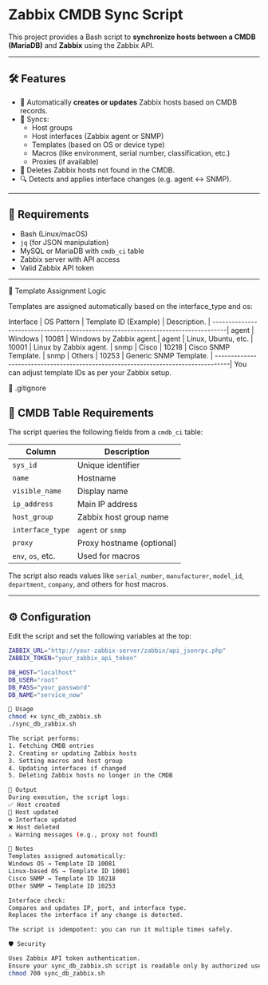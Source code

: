 # Zabbix CMDB Sync Script

This project provides a Bash script to **synchronize hosts between a CMDB (MariaDB)** and **Zabbix** using the Zabbix API.

---

## 🛠 Features

- 🔄 Automatically **creates or updates** Zabbix hosts based on CMDB records.
- 🎯 Syncs:
  - Host groups
  - Host interfaces (Zabbix agent or SNMP)
  - Templates (based on OS or device type)
  - Macros (like environment, serial number, classification, etc.)
  - Proxies (if available)
- 🧹 Deletes Zabbix hosts not found in the CMDB.
- 🔍 Detects and applies interface changes (e.g. agent ↔ SNMP).

---

## 🧩 Requirements

- Bash (Linux/macOS)
- `jq` (for JSON manipulation)
- MySQL or MariaDB with `cmdb_ci` table
- Zabbix server with API access
- Valid Zabbix API token

---

🧠 Template Assignment Logic

Templates are assigned automatically based on the interface_type and os:

Interface	| OS Pattern	        | Template ID (Example)	| Description.            |
----------------------------------------------------------------------------------|
agent	    | Windows	            | 10081	                | Windows by Zabbix agent.|
agent	    | Linux, Ubuntu, etc.	| 10001	                | Linux by Zabbix agent.  |
snmp	    | Cisco	              | 10218	                | Cisco SNMP Template.    |
snmp	    | Others	            | 10253	                | Generic SNMP Template.  |
----------------------------------------------------------------------------------|
You can adjust template IDs as per your Zabbix setup.

🔐 .gitignore

## 💽 CMDB Table Requirements

The script queries the following fields from a `cmdb_ci` table:

| Column           | Description                          |
|------------------|--------------------------------------|
| `sys_id`         | Unique identifier                    |
| `name`           | Hostname                             |
| `visible_name`   | Display name                         |
| `ip_address`     | Main IP address                      |
| `host_group`     | Zabbix host group name               |
| `interface_type` | `agent` or `snmp`                    |
| `proxy`          | Proxy hostname (optional)           |
| `env`, `os`, etc.| Used for macros                      |

The script also reads values like `serial_number`, `manufacturer`, `model_id`, `department`, `company`, and others for host macros.

---

## ⚙️ Configuration

Edit the script and set the following variables at the top:

```bash
ZABBIX_URL="http://your-zabbix-server/zabbix/api_jsonrpc.php"
ZABBIX_TOKEN="your_zabbix_api_token"

DB_HOST="localhost"
DB_USER="root"
DB_PASS="your_password"
DB_NAME="service_now"

🚀 Usage
chmod +x sync_db_zabbix.sh
./sync_db_zabbix.sh

The script performs:
1. Fetching CMDB entries
2. Creating or updating Zabbix hosts
3. Setting macros and host group
4. Updating interfaces if changed
5. Deleting Zabbix hosts no longer in the CMDB

📁 Output
During execution, the script logs:
✅ Host created
🔄 Host updated
⚙️ Interface updated
❌ Host deleted
⚠️ Warning messages (e.g., proxy not found)

📌 Notes
Templates assigned automatically:
Windows OS → Template ID 10081
Linux-based OS → Template ID 10001
Cisco SNMP → Template ID 10218
Other SNMP → Template ID 10253

Interface check:
Compares and updates IP, port, and interface type.
Replaces the interface if any change is detected.

The script is idempotent: you can run it multiple times safely.

🛡️ Security

Uses Zabbix API token authentication.
Ensure your sync_db_zabbix.sh script is readable only by authorized users:
chmod 700 sync_db_zabbix.sh
